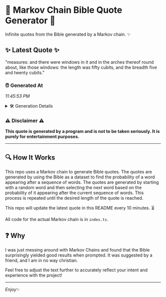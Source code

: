 # 📖 Markov Chain Bible Quote Generator 📖

Infinite quotes from the Bible generated by a Markov chain. ✨

## ✨ Latest Quote ✨
"measures: and there were windows in it and in the arches thereof round about, like those windows: the length was fifty cubits, and the breadth five and twenty cubits."

### ⏰ Generated At
*11:45:53 PM*

<details>
    <summary>🛠️ Generation Details</summary>
    <p>
        <strong>🌱 Seed:</strong> measures:<br>
        <strong>🔄 Iterations:</strong> 28<br>
        <strong>📜 Context History:</strong><br>[ measures: ]: and<br>[ measures:, and ]: there<br>[ measures:, and, there ]: were<br>[ measures:, and, there, were ]: windows<br>[ measures:, and, there, were, windows ]: in<br>[ measures:, and, there, were, windows, in ]: it<br>[ and, there, were, windows, in, it ]: and<br>[ there, were, windows, in, it, and ]: in<br>[ were, windows, in, it, and, in ]: the<br>[ windows, in, it, and, in, the ]: arches<br>[ in, it, and, in, the, arches ]: thereof<br>[ it, and, in, the, arches, thereof ]: round<br>[ and, in, the, arches, thereof, round ]: about,<br>[ in, the, arches, thereof, round, about, ]: like<br>[ the, arches, thereof, round, about,, like ]: those<br>[ arches, thereof, round, about,, like, those ]: windows:<br>[ thereof, round, about,, like, those, windows: ]: the<br>[ round, about,, like, those, windows:, the ]: length<br>[ about,, like, those, windows:, the, length ]: was<br>[ like, those, windows:, the, length, was ]: fifty<br>[ those, windows:, the, length, was, fifty ]: cubits,<br>[ windows:, the, length, was, fifty, cubits, ]: and<br>[ the, length, was, fifty, cubits,, and ]: the<br>[ length, was, fifty, cubits,, and, the ]: breadth<br>[ was, fifty, cubits,, and, the, breadth ]: five<br>[ fifty, cubits,, and, the, breadth, five ]: and<br>[ cubits,, and, the, breadth, five, and ]: twenty<br>[ and, the, breadth, five, and, twenty ]: cubits.<br>
    </p>
</details>

### ⚠️ Disclaimer ⚠️
**This quote is generated by a program and is not to be taken seriously. It is purely for entertainment purposes.**

---

## 🔍 How It Works

This repo uses a Markov chain to generate Bible quotes. The quotes are generated by using the Bible as a dataset to find the probability of a word appearing after a sequence of words. The quotes are generated by starting with a random word and then selecting the next word based on the probability of it appearing after the current sequence of words. This process is repeated until the desired length of the quote is reached.

This repo will update the latest quote in this README every 10 minutes. ⏳

All code for the actual Markov chain is in `index.ts`.

## ❓ Why

I was just messing around with Markov Chains and found that the Bible surprisingly yielded good results when prompted. 
It was suggested by a friend, and I am in no way christian.

Feel free to adjust the text further to accurately reflect your intent and experience with the project!

---

*Enjoy*✨
